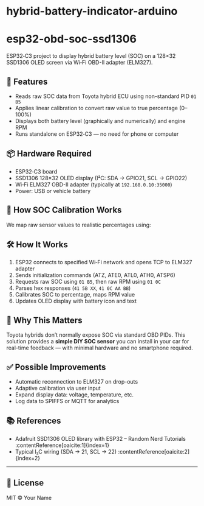 # hybrid-battery-indicator-arduino

# esp32-obd-soc-ssd1306

ESP32‑C3 project to display hybrid battery level (SOC) on a 128×32 SSD1306 OLED screen via Wi‑Fi OBD-II adapter (ELM327).

## 🚗 Features

- Reads raw SOC data from Toyota hybrid ECU using non-standard PID `01 B5`
- Applies linear calibration to convert raw value to true percentage (0–100%)
- Displays both battery level (graphically and numerically) and engine RPM
- Runs standalone on ESP32‑C3 — no need for phone or computer

## 📦 Hardware Required

- ESP32‑C3 board
- SSD1306 128×32 OLED display (I²C: SDA → GPIO21, SCL → GPIO22)
- Wi‑Fi ELM327 OBD-II adapter (typically at `192.168.0.10:35000`)
- Power: USB or vehicle battery

## 🧮 How SOC Calibration Works

We map raw sensor values to realistic percentages using:


## 🛠️ How It Works

1. ESP32 connects to specified Wi‑Fi network and opens TCP to ELM327 adapter
2. Sends initialization commands (ATZ, ATE0, ATL0, ATH0, ATSP6)
3. Requests raw SOC using `01 B5`, then raw RPM using `01 0C`
4. Parses hex responses (`41 5B XX`, `41 0C AA BB`)
5. Calibrates SOC to percentage, maps RPM value
6. Updates OLED display with battery icon and text

## 🔭 Why This Matters

Toyota hybrids don’t normally expose SOC via standard OBD PIDs. This solution provides a **simple DIY SOC sensor** you can install in your car for real-time feedback — with minimal hardware and no smartphone required.

## ✅ Possible Improvements

- Automatic reconnection to ELM327 on drop-outs
- Adaptive calibration via user input
- Expand display data: voltage, temperature, etc.
- Log data to SPIFFS or MQTT for analytics

## 📚 References

- Adafruit SSD1306 OLED library with ESP32 – Random Nerd Tutorials :contentReference[oaicite:1]{index=1}
- Typical I₂C wiring (SDA → 21, SCL → 22) :contentReference[oaicite:2]{index=2}

---

## 📝 License

MIT © Your Name
